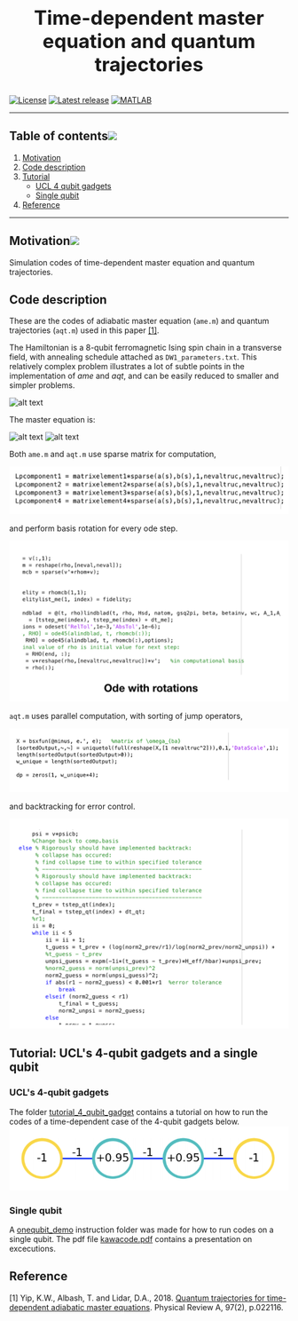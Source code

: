 <h1 align="center" style="display: block; font-size: 2.5em; font-weight: bold; margin-block-start: 1em; margin-block-end: 1em;">
<br><br><strong> Time-dependent master equation and quantum trajectories</strong>
</h1>


[![License](https://img.shields.io/badge/License-Apache_2.0-blue.svg)](https://opensource.org/licenses/Apache-2.0)
[![Latest release](https://img.shields.io/github/v/release/kwyip/Adiabatic-master-equation-and-quantum-trajectories)](https://github.com/kwyip/Adiabatic-master-equation-and-quantum-trajectories/releases/tag/v2.0.0)
[![MATLAB](https://img.shields.io/badge/MATLAB-R2022a-BLUE.svg)](https://www.mathworks.com/login?uri=%2Fdownloads%2Fprerelease)

---

## Table of contents[![](./docs/img/pin.svg)](#table-of-contents)
1. [Motivation](#motivation)
2. [Code description](#codedescription)
3. [Tutorial](#tutorial)
    - [UCL 4 qubit gadgets](#ucl)
    - [Single qubit](#single)
4. [Reference](#reference)
---

## Motivation[![](./docs/img/pin.svg)](#motivation)
Simulation codes of time-dependent master equation and quantum trajectories.

## Code description <a name="codedescription"></a>
These are the codes of adiabatic master equation (`ame.m`) and quantum trajectories (`aqt.m`) used in this paper [[1]](#1).

The Hamiltonian is a 8-qubit ferromagnetic Ising spin chain in a transverse field, with annealing schedule attached as `DW1_parameters.txt`. This relatively complex problem illustrates a lot of subtle points in the implementation of *ame* and *aqt*, and can be easily reduced to smaller and simpler problems. 


![alt text](https://github.com/kwyip/Adiabatic-master-equation-and-quantum-trajectories/blob/master/8-qubit_chain.png)



The master equation is:

![alt text](https://github.com/kwyip/Adiabatic-master-equation-and-quantum-trajectories/blob/master/ame1.png)
![alt text](https://github.com/kwyip/Adiabatic-master-equation-and-quantum-trajectories/blob/master/ame2.png)









Both `ame.m` and `aqt.m` use sparse matrix for computation,

![alt text](https://github.com/USCqserver/Adiabatic-master-equation-and-quantum-trajectories/blob/master/images/sparsem%20(1).png)

and perform basis rotation for every ode step.

![alt text](https://github.com/USCqserver/Adiabatic-master-equation-and-quantum-trajectories/blob/master/images/rotation%20(1).png)

`aqt.m` uses parallel computation, with sorting of jump operators,

![alt text](https://github.com/USCqserver/Adiabatic-master-equation-and-quantum-trajectories/blob/master/images/sortingjump%20(1).png)

and backtracking for error control.

![alt text](https://github.com/USCqserver/Adiabatic-master-equation-and-quantum-trajectories/blob/master/images/backtracking%20(1).png)


## Tutorial: UCL's 4-qubit gadgets and a single qubit <a name="tutorial"></a>
### UCL's 4-qubit gadgets <a name="ucl"></a>
The folder [tutorial_4_qubit_gadget](https://github.com/kwyip/Adiabatic-master-equation-and-quantum-trajectories/tree/master/tutorial_4_qubit_gadget) contains a tutorial on how to run the codes of a time-dependent case of the 4-qubit gadgets below. 
![alt text](https://github.com/USCqserver/Adiabatic-master-equation-and-quantum-trajectories/blob/master/images/4-qubit.png)
### Single qubit <a name="single"></a>
A [onequbit_demo](https://github.com/kwyip/Adiabatic-master-equation-and-quantum-trajectories/tree/master/tutorial_4_qubit_gadget/onequbit_demo) instruction folder was made for how to run codes on a single qubit. The pdf file [kawacode.pdf](https://github.com/kwyip/Adiabatic-master-equation-and-quantum-trajectories/blob/master/tutorial_4_qubit_gadget/kawacode.pdf) contains a presentation on excecutions.

## Reference <a name="reference"></a>
<a id="1">[1]</a> 
Yip, K.W., Albash, T. and Lidar, D.A., 2018. [Quantum trajectories for time-dependent adiabatic master equations](https://arxiv.org/pdf/1710.03431.pdf). Physical Review A, 97(2), p.022116.

